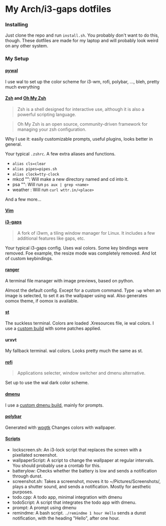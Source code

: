 # My Arch/i3-gaps dotfiles

### Installing

Just clone the repo and run `install.sh`. You probably don't want to do this, though. These dotfiles are made for my laptop and will probably look weird on any other system.

### My Setup

#### [pywal](https://github.com/dylanaraps/wal)

I use wal to set up the color scheme for i3-wm, rofi, polybar, ..., bleh, pretty much everything

#### [Zsh](https://zsh.org) and [Oh My Zsh](https://ohmyz.sh)

> Zsh is a shell designed for interactive use, although it is also a powerful scripting language.

> Oh My Zsh is an open source, community-driven framework for managing your zsh configuration.

Why I use it: easily customizable prompts, useful plugins, looks better in general.

Your typical `.zshrc`. A few extra aliases and functions. 
* `alias cls=clear`
* `alias pipes=pipes.sh`
* `alias clock=tty-clock`
* mkcd "<directory>": Will make a new directory named <directory> and cd into it.
* psa "<name>": Will run `ps aux | grep <name>`
* weather <place>: Will run `curl wttr.in/<place>`

And a few more...

#### [Vim](https://vim.org)

#### [i3-gaps](https://github.com/Airblader/i3)

> A fork of i3wm, a tiling window manager for Linux. It includes a few additional features like gaps, etc.

Your typical i3-gaps config. Uses wal colors.
Some key bindings were removed. Foe example, the resize mode was completely removed.
And lot of custom keybindings.

#### [ranger](https://github.com/ranger/ranger)

A terminal file manager with image previews, based on python.

Almost the default config. Except for a custom command. 
Type `:wp` when an image is selected, to set it as the wallpaper using wal. Also generates oomox theme, if oomox is available.

#### [st](https://st.suckless.org/)

The suckless terminal.
Colors are loaded .Xresources file, ie wal colors.
I use a [custom build](https://github.com/rwithik/my-st-build) with some patches applied.

#### urxvt

My fallback terminal.
wal colors.
Looks pretty much the same as st.

#### [rofi](https://github.com/DaveDavenport/rofi)

> Applications selecter, window switcher and dmenu alternative.

Set up to use the wal dark color scheme.


#### [dmenu](https://tools.suckless.org/dmenu/)

I use a [custom dmenu build](https://github.com/rwithik/my-dmenu-build), mainly for prompts.

#### [polybar](https://github.com/jaagr/polybar)

Generated with [wpgtk](https://github.com/deviantfero/wpgtk)
Changes colors with wallpaper.

#### [Scripts](https://github.com/rwithik/archrice/tree/master/Scripts)

* lockscreen.sh: An i3-lock script that replaces the screen with a pixellated screenshot.
* wallpaperScript: A script to change the wallpaper at regular intervals. You should probably use a crontab for this.
* batterylow: Checks whether the battery is low and sends a notification through dunst.
* screenshot.sh: Takes a screenshot, moves it to ~/Pictures/Screenshots/, plays a shutter sound, and sends a notification. Mostly for aesthetic purposes.
* todo.cpp: A todo app, minimal integration with dmenu
* todoScript: A script that integrates the todo app with dmenu.
* prompt: A prompt using dmenu
* remindme: A bash script. `./remindme 1 hour Hello` sends a dunst notification, with the heading "Hello", after one hour.
